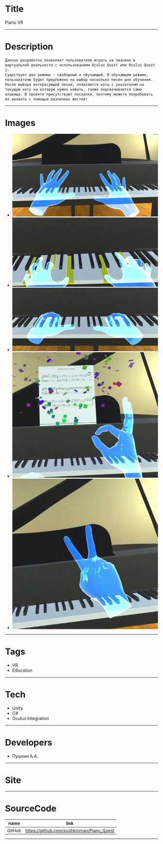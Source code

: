 # Title
Piano VR

---

# Description
```
Данная разработка позволяет пользователю играть на пианино в виртуальной реальности с использованием Oculus Quest или Oculus Quest 2. 
Существует два режима - свободный и обучающий. В обучающем режиме, пользователю будет предложено на выбор несколько песен для обучения. После выбора интересующей песни, появляются ноты с указателем на текущую ноту на которую нужно нажать, также подсвечивается сама клавиша. В проекте присутствуют пасхалки, поэтому можете попробовать их вызвать с помощью различных жестов!
```

---

# Images
* ![](Images/pq1.PNG)
* ![](Images/pq2.PNG)
* ![](Images/pq3.PNG)
* ![](Images/pq4.PNG)
* ![](Images/pq5.PNG)

---

# Tags
* VR
* Education
---
# Tech
* Unity
* C#
* Oculus Integration
---
# Developers
* Пушкин А.А.
---
# Site
---
# SourceCode
| name | link |
| - | - |
| GitHub | https://github.com/pushkinman/Piano_Quest |

---
